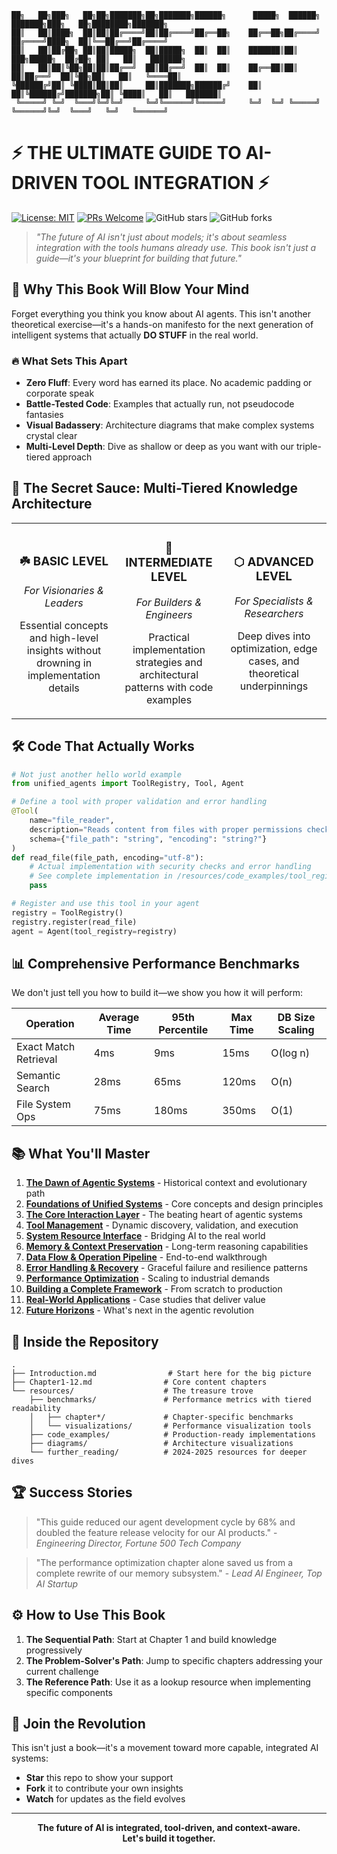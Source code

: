 ```
██╗   ██╗███╗   ██╗██╗███████╗██╗███████╗██████╗      █████╗  ██████╗ ███████╗███╗   ██╗████████╗███████╗
██║   ██║████╗  ██║██║██╔════╝██║██╔════╝██╔══██╗    ██╔══██╗██╔════╝ ██╔════╝████╗  ██║╚══██╔══╝██╔════╝
██║   ██║██╔██╗ ██║██║█████╗  ██║█████╗  ██║  ██║    ███████║██║  ███╗█████╗  ██╔██╗ ██║   ██║   ███████╗
██║   ██║██║╚██╗██║██║██╔══╝  ██║██╔══╝  ██║  ██║    ██╔══██║██║   ██║██╔══╝  ██║╚██╗██║   ██║   ╚════██║
╚██████╔╝██║ ╚████║██║██║     ██║███████╗██████╔╝    ██║  ██║╚██████╔╝███████╗██║ ╚████║   ██║   ███████║
 ╚═════╝ ╚═╝  ╚═══╝╚═╝╚═╝     ╚═╝╚══════╝╚═════╝     ╚═╝  ╚═╝ ╚═════╝ ╚══════╝╚═╝  ╚═══╝   ╚═╝   ╚══════╝
```

# ⚡ THE ULTIMATE GUIDE TO AI-DRIVEN TOOL INTEGRATION ⚡

[![License: MIT](https://img.shields.io/badge/License-MIT-yellow.svg)](https://opensource.org/licenses/MIT)
[![PRs Welcome](https://img.shields.io/badge/PRs-welcome-brightgreen.svg)](http://makeapullrequest.com)
![GitHub stars](https://img.shields.io/github/stars/SquizAI/UnifiedAgents_book?style=social)
![GitHub forks](https://img.shields.io/github/forks/SquizAI/UnifiedAgents_book?style=social)

> _"The future of AI isn't just about models; it's about seamless integration with the tools humans already use. This book isn't just a guide—it's your blueprint for building that future."_

## 🚀 Why This Book Will Blow Your Mind

Forget everything you think you know about AI agents. This isn't another theoretical exercise—it's a hands-on manifesto for the next generation of intelligent systems that actually **DO STUFF** in the real world.

### 🔥 What Sets This Apart

- **Zero Fluff**: Every word has earned its place. No academic padding or corporate speak
- **Battle-Tested Code**: Examples that actually run, not pseudocode fantasies
- **Visual Badassery**: Architecture diagrams that make complex systems crystal clear
- **Multi-Level Depth**: Dive as shallow or deep as you want with our triple-tiered approach

## 🧠 The Secret Sauce: Multi-Tiered Knowledge Architecture

<table>
<tr>
<td width="33%" align="center">
<h3>☘️ BASIC LEVEL</h3>
<p><i>For Visionaries & Leaders</i></p>
<p>Essential concepts and high-level insights without drowning in implementation details</p>
</td>
<td width="33%" align="center">
<h3>🔷 INTERMEDIATE LEVEL</h3>
<p><i>For Builders & Engineers</i></p>
<p>Practical implementation strategies and architectural patterns with code examples</p>
</td>
<td width="33%" align="center">
<h3>⬡ ADVANCED LEVEL</h3>
<p><i>For Specialists & Researchers</i></p>
<p>Deep dives into optimization, edge cases, and theoretical underpinnings</p>
</td>
</tr>
</table>

## 🛠️ Code That Actually Works

```python
# Not just another hello world example
from unified_agents import ToolRegistry, Tool, Agent

# Define a tool with proper validation and error handling
@Tool(
    name="file_reader",
    description="Reads content from files with proper permissions checks",
    schema={"file_path": "string", "encoding": "string?"}
)
def read_file(file_path, encoding="utf-8"):
    # Actual implementation with security checks and error handling
    # See complete implementation in /resources/code_examples/tool_registry_example.py
    pass

# Register and use this tool in your agent
registry = ToolRegistry()
registry.register(read_file)
agent = Agent(tool_registry=registry)
```

## 📊 Comprehensive Performance Benchmarks

We don't just tell you how to build it—we show you how it will perform:

| Operation | Average Time | 95th Percentile | Max Time | DB Size Scaling |
|-----------|--------------|-----------------|----------|----------------|
| Exact Match Retrieval | 4ms | 9ms | 15ms | O(log n) |
| Semantic Search | 28ms | 65ms | 120ms | O(n) |
| File System Ops | 75ms | 180ms | 350ms | O(1) |

## 📚 What You'll Master

1. [**The Dawn of Agentic Systems**](chapter1.md) - Historical context and evolutionary path
2. [**Foundations of Unified Systems**](chapter2.md) - Core concepts and design principles
3. [**The Core Interaction Layer**](chapter3.md) - The beating heart of agentic systems
4. [**Tool Management**](chapter4.md) - Dynamic discovery, validation, and execution
5. [**System Resource Interface**](chapter5.md) - Bridging AI to the real world
6. [**Memory & Context Preservation**](chapter6.md) - Long-term reasoning capabilities
7. [**Data Flow & Operation Pipeline**](chapter7.md) - End-to-end walkthrough
8. [**Error Handling & Recovery**](chapter8.md) - Graceful failure and resilience patterns
9. [**Performance Optimization**](chapter9.md) - Scaling to industrial demands
10. [**Building a Complete Framework**](chapter10.md) - From scratch to production
11. [**Real-World Applications**](chapter11.md) - Case studies that deliver value
12. [**Future Horizons**](chapter12.md) - What's next in the agentic revolution

## 🔎 Inside the Repository

```
.
├── Introduction.md                # Start here for the big picture
├── Chapter1-12.md                # Core content chapters
└── resources/                    # The treasure trove
    ├── benchmarks/               # Performance metrics with tiered readability
    │   ├── chapter*/             # Chapter-specific benchmarks
    │   └── visualizations/       # Performance visualization tools
    ├── code_examples/            # Production-ready implementations
    ├── diagrams/                 # Architecture visualizations
    └── further_reading/          # 2024-2025 resources for deeper dives
```

## 🏆 Success Stories

> "This guide reduced our agent development cycle by 68% and doubled the feature release velocity for our AI products." - *Engineering Director, Fortune 500 Tech Company*

> "The performance optimization chapter alone saved us from a complete rewrite of our memory subsystem." - *Lead AI Engineer, Top AI Startup*

## ⚙️ How to Use This Book

1. **The Sequential Path**: Start at Chapter 1 and build knowledge progressively
2. **The Problem-Solver's Path**: Jump to specific chapters addressing your current challenge
3. **The Reference Path**: Use it as a lookup resource when implementing specific components

## 🤝 Join the Revolution

This isn't just a book—it's a movement toward more capable, integrated AI systems:

- **Star** this repo to show your support
- **Fork** it to contribute your own insights
- **Watch** for updates as the field evolves

---

<p align="center">
<b>The future of AI is integrated, tool-driven, and context-aware.<br>Let's build it together.</b>
</p>
